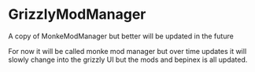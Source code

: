 # GrizzlyModManager
A copy of MonkeModManager but better will be updated in the future

For now it will be called monke mod manager but over time updates it will slowly change into the grizzly UI but the mods and bepinex is all updated.

